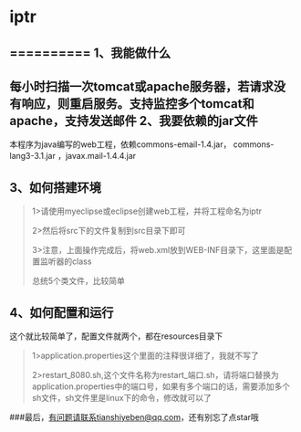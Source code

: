 # iptr
==========
1、我能做什么
-----------------------------------  
每小时扫描一次tomcat或apache服务器，若请求没有响应，则重启服务。支持监控多个tomcat和apache，支持发送邮件
2、我要依赖的jar文件
-----------------------------------  
本程序为java编写的web工程，依赖commons-email-1.4.jar， 	commons-lang3-3.1.jar   ，javax.mail-1.4.4.jar

3、如何搭建环境
----------------------------------- 
>1>请使用myeclipse或eclipse创建web工程，并将工程命名为iptr
> 
> 2>然后将src下的文件复制到src目录下即可
> 
> 3>注意，上面操作完成后，将web.xml放到WEB-INF目录下，这里面是配置监听器的class
> 
> 总统5个类文件，比较简单

4、如何配置和运行
----------------------------------- 
这个就比较简单了，配置文件就两个，都在resources目录下
>1>application.properties这个里面的注释很详细了，我就不写了
>
>2>restart_8080.sh,这个文件名称为restart_端口.sh，请将端口替换为application.properties中的端口号，如果有多个端口的话，需要添加多个sh文件，sh文件里是linux下的命令，修改就可以了


###最后，有问题请联系tianshiyeben@qq.com，还有别忘了点star哦
